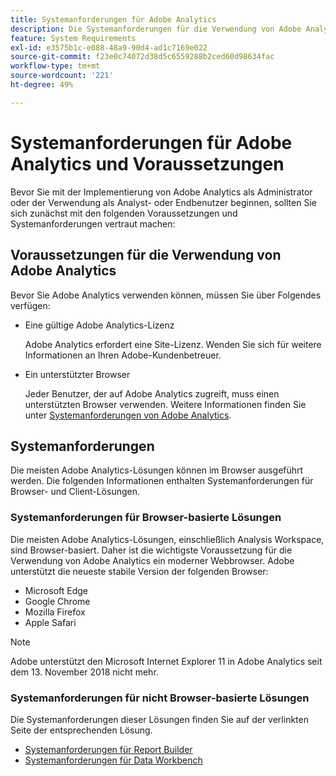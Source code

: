 ```yaml
---
title: Systemanforderungen für Adobe Analytics
description: Die Systemanforderungen für die Verwendung von Adobe Analytics.
feature: System Requirements
exl-id: e3575b1c-e088-48a9-90d4-ad1c7169e022
source-git-commit: f23e0c74072d38d5c6559288b2ced60d98634fac
workflow-type: tm+mt
source-wordcount: '221'
ht-degree: 49%

---
```


# Systemanforderungen für Adobe Analytics und Voraussetzungen

Bevor Sie mit der Implementierung von Adobe Analytics als Administrator oder der Verwendung als Analyst- oder Endbenutzer beginnen, sollten Sie sich zunächst mit den folgenden Voraussetzungen und Systemanforderungen vertraut machen:

## Voraussetzungen für die Verwendung von Adobe Analytics

Bevor Sie Adobe Analytics verwenden können, müssen Sie über Folgendes verfügen:

* Eine gültige Adobe Analytics-Lizenz

  Adobe Analytics erfordert eine Site-Lizenz. Wenden Sie sich für weitere Informationen an Ihren Adobe-Kundenbetreuer. <!--is this phrased correctly? Is this important? -->

* Ein unterstützter Browser

  Jeder Benutzer, der auf Adobe Analytics zugreift, muss einen unterstützten Browser verwenden. Weitere Informationen finden Sie unter [Systemanforderungen von Adobe Analytics](https://experienceleague.adobe.com/docs/analytics/analyze/admin-overview/sys-reqs.html?lang=en).

<!-- are there more? -->

## Systemanforderungen

Die meisten Adobe Analytics-Lösungen können im Browser ausgeführt werden. Die folgenden Informationen enthalten Systemanforderungen für Browser- und Client-Lösungen.

### Systemanforderungen für Browser-basierte Lösungen

Die meisten Adobe Analytics-Lösungen, einschließlich Analysis Workspace, sind Browser-basiert. Daher ist die wichtigste Voraussetzung für die Verwendung von Adobe Analytics ein moderner Webbrowser. Adobe unterstützt die neueste stabile Version der folgenden Browser:

* Microsoft Edge
* Google Chrome
* Mozilla Firefox
* Apple Safari

>[!NOTE]
>
>Adobe unterstützt den Microsoft Internet Explorer 11 in Adobe Analytics seit dem 13. November 2018 nicht mehr.

### Systemanforderungen für nicht Browser-basierte Lösungen

Die Systemanforderungen dieser Lösungen finden Sie auf der verlinkten Seite der entsprechenden Lösung.

* [Systemanforderungen für Report Builder](/help/analyze/report-builder/setup/system-requirements.md)
* [Systemanforderungen für Data Workbench](https://experienceleague.adobe.com/docs/data-workbench/using/install/c-data-workbench-client-install.html?lang=de)
